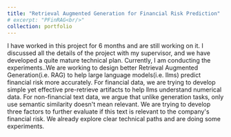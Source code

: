 ```yaml
---
title: "Retrieval Augmented Generation for Financial Risk Prediction"
# excerpt: "PFinRAG<br/>"
collection: portfolio
---
```


I have worked in this project for 6 months and are still working on it. I discussed all the details of the project with my supervisor, and we have developed a quite mature technical plan. Currently, I am conducting the experiments..We are working to design better Retrieval Augmented Generation(i.e. RAG) to help large language models(i.e. llms) predict financial risk more accurately. For financial data, we are trying to develop simple yet effective pre-retrieve artifacts to help llms understand numerical data. For non-financial text data, we argue that unlike generation tasks, only use semantic similarity doesn't mean relevant. We are trying to develop three factors to further evaluate if this text is relevant to the company's financial risk. We already explore clear technical paths and are doing some experiments.
